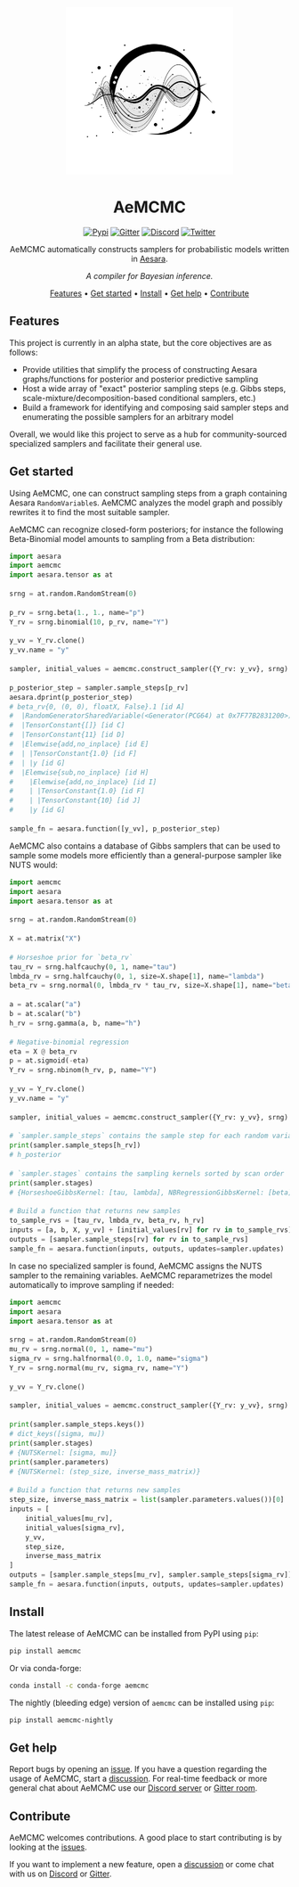 <div align="center">

<img src="./docs/source/_static/logo.png" alt="logo" height="300"></img>

# AeMCMC

[![Pypi][pypi-badge]][pypi]
[![Gitter][gitter-badge]][gitter]
[![Discord][discord-badge]][discord]
[![Twitter][twitter-badge]][twitter]

AeMCMC automatically constructs samplers for probabilistic models written in [Aesara](https://github.com/aesara-devs/aesara).

*A compiler for Bayesian inference.*

[Features](#features) •
[Get started](#get-started) •
[Install](#install) •
[Get help](#get-help) •
[Contribute](#contribute)

</div>

## Features

This project is currently in an alpha state, but the core objectives are as follows:

- Provide utilities that simplify the process of constructing Aesara graphs/functions for posterior and posterior predictive sampling
- Host a wide array of "exact" posterior sampling steps (e.g. Gibbs steps, scale-mixture/decomposition-based conditional samplers, etc.)
- Build a framework for identifying and composing said sampler steps and enumerating the possible samplers for an arbitrary model

Overall, we would like this project to serve as a hub for community-sourced specialized samplers and facilitate their general use.

## Get started

Using AeMCMC, one can construct sampling steps from a graph containing Aesara
`RandomVariable`s. AeMCMC analyzes the model graph and possibly rewrites it
to find the most suitable sampler.

AeMCMC can recognize closed-form posteriors; for instance the following
Beta-Binomial model amounts to sampling from a Beta distribution:

``` python
import aesara
import aemcmc
import aesara.tensor as at

srng = at.random.RandomStream(0)

p_rv = srng.beta(1., 1., name="p")
Y_rv = srng.binomial(10, p_rv, name="Y")

y_vv = Y_rv.clone()
y_vv.name = "y"

sampler, initial_values = aemcmc.construct_sampler({Y_rv: y_vv}, srng)

p_posterior_step = sampler.sample_steps[p_rv]
aesara.dprint(p_posterior_step)
# beta_rv{0, (0, 0), floatX, False}.1 [id A]
#  |RandomGeneratorSharedVariable(<Generator(PCG64) at 0x7F77B2831200>) [id B]
#  |TensorConstant{[]} [id C]
#  |TensorConstant{11} [id D]
#  |Elemwise{add,no_inplace} [id E]
#  | |TensorConstant{1.0} [id F]
#  | |y [id G]
#  |Elemwise{sub,no_inplace} [id H]
#    |Elemwise{add,no_inplace} [id I]
#    | |TensorConstant{1.0} [id F]
#    | |TensorConstant{10} [id J]
#    |y [id G]

sample_fn = aesara.function([y_vv], p_posterior_step)
```


AeMCMC also contains a database of Gibbs samplers that can be used to sample
some models more efficiently than a general-purpose sampler like NUTS
would:

``` python
import aemcmc
import aesara
import aesara.tensor as at

srng = at.random.RandomStream(0)

X = at.matrix("X")

# Horseshoe prior for `beta_rv`
tau_rv = srng.halfcauchy(0, 1, name="tau")
lmbda_rv = srng.halfcauchy(0, 1, size=X.shape[1], name="lambda")
beta_rv = srng.normal(0, lmbda_rv * tau_rv, size=X.shape[1], name="beta")

a = at.scalar("a")
b = at.scalar("b")
h_rv = srng.gamma(a, b, name="h")

# Negative-binomial regression
eta = X @ beta_rv
p = at.sigmoid(-eta)
Y_rv = srng.nbinom(h_rv, p, name="Y")

y_vv = Y_rv.clone()
y_vv.name = "y"

sampler, initial_values = aemcmc.construct_sampler({Y_rv: y_vv}, srng)

# `sampler.sample_steps` contains the sample step for each random variable
print(sampler.sample_steps[h_rv])
# h_posterior

# `sampler.stages` contains the sampling kernels sorted by scan order
print(sampler.stages)
# {HorseshoeGibbsKernel: [tau, lambda], NBRegressionGibbsKernel: [beta], DispersionGibbsKernel: [h]}

# Build a function that returns new samples
to_sample_rvs = [tau_rv, lmbda_rv, beta_rv, h_rv]
inputs = [a, b, X, y_vv] + [initial_values[rv] for rv in to_sample_rvs]
outputs = [sampler.sample_steps[rv] for rv in to_sample_rvs]
sample_fn = aesara.function(inputs, outputs, updates=sampler.updates)
```

In case no specialized sampler is found, AeMCMC assigns the NUTS sampler to the
remaining variables. AeMCMC reparametrizes the model automatically to improve
sampling if needed:

``` python
import aemcmc
import aesara
import aesara.tensor as at

srng = at.random.RandomStream(0)
mu_rv = srng.normal(0, 1, name="mu")
sigma_rv = srng.halfnormal(0.0, 1.0, name="sigma")
Y_rv = srng.normal(mu_rv, sigma_rv, name="Y")

y_vv = Y_rv.clone()

sampler, initial_values = aemcmc.construct_sampler({Y_rv: y_vv}, srng)

print(sampler.sample_steps.keys())
# dict_keys([sigma, mu])
print(sampler.stages)
# {NUTSKernel: [sigma, mu]}
print(sampler.parameters)
# {NUTSKernel: (step_size, inverse_mass_matrix)}

# Build a function that returns new samples
step_size, inverse_mass_matrix = list(sampler.parameters.values())[0]
inputs = [
    initial_values[mu_rv],
    initial_values[sigma_rv],
    y_vv,
    step_size,
    inverse_mass_matrix
]
outputs = [sampler.sample_steps[mu_rv], sampler.sample_steps[sigma_rv]]
sample_fn = aesara.function(inputs, outputs, updates=sampler.updates)
```



## Install

The latest release of AeMCMC can be installed from PyPI using `pip`:

``` bash
pip install aemcmc
```

Or via conda-forge:

``` bash
conda install -c conda-forge aemcmc
```

The nightly (bleeding edge) version of `aemcmc` can be installed using `pip`:

``` bash
pip install aemcmc-nightly
```

## Get help

Report bugs by opening an [issue][issues]. If you have a question regarding the usage of AeMCMC, start a [discussion][discussions]. For real-time feedback or more general chat about AeMCMC use our [Discord server][discord] or [Gitter room][gitter].

## Contribute

AeMCMC welcomes contributions. A good place to start contributing is by looking at the [issues][issues].

If you want to implement a new feature, open a [discussion][discussions] or come chat with us on [Discord][discord] or [Gitter][gitter].


[contributors]: https://github.com/aesara-devs/aemcmc/graphs/contributors
[contributors-badge]: https://img.shields.io/github/contributors/aesara-devs/aemcmc?style=flat-square&logo=github&logoColor=white&color=ECEFF4
[discussions]: https://github.com/aesara-devs/aemcmc/discussions
[documentation-examples]: https://aemcmc.readthedocs.io/en/latest/examples.html
[downloads-badge]: https://img.shields.io/pypi/dm/aemcmc?style=flat-square&logo=pypi&logoColor=white&color=8FBCBB
[discord]: https://discord.gg/h3sjmPYuGJ
[discord-badge]: https://img.shields.io/discord/1072170173785723041?color=81A1C1&logo=discord&logoColor=white&style=flat-square
[gitter]: https://gitter.im/aesara-devs/aemcmc
[gitter-badge]: https://img.shields.io/gitter/room/aesara-devs/aemcmc?color=81A1C1&logo=matrix&logoColor=white&style=flat-square
[issues]: https://github.com/aesara-devs/aemcmc/issues
[releases]: https://github.com/aesara-devs/aemcmc/releases
[twitter]: https://twitter.com/AesaraDevs
[twitter-badge]: https://img.shields.io/twitter/follow/AesaraDevs?style=social
[pypi]: https://pypi.org/project/aemcmc/
[pypi-badge]: https://img.shields.io/pypi/v/aemcmc?color=ECEFF4&logo=python&logoColor=white&style=flat-square
